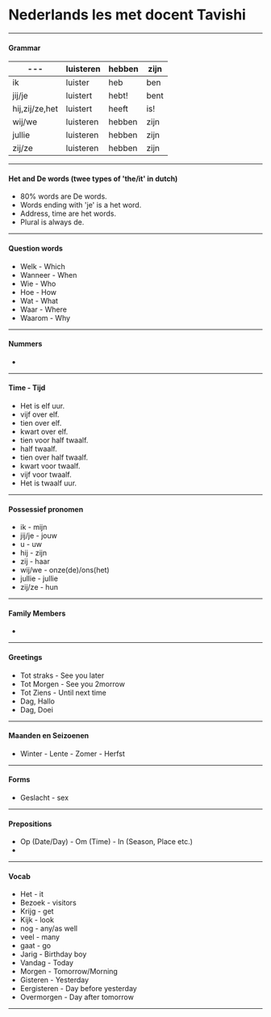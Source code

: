 # Nederlands les met docent Tavishi
---


#### Grammar
| ---             | luisteren | hebben | zijn  |
| --------------- | --------- | ------ | ----- |
| ik              | luister   | heb    |  ben  |
| jij/je          | luistert  | hebt!  |  bent |
| hij,zij/ze,het  | luistert  | heeft  |  is!  |
| wij/we          | luisteren | hebben |  zijn |
| jullie          | luisteren | hebben |  zijn |
| zij/ze          | luisteren | hebben |  zijn |
---

#### Het and De words (twee types of 'the/it' in dutch)
- 80% words are De words.
- Words ending with 'je' is a het word.
- Address, time are het words.
- Plural is always de.

---

#### Question words
- Welk - Which
- Wanneer - When
- Wie - Who
- Hoe - How
- Wat - What
- Waar - Where
- Waarom - Why

---

#### Nummers
- 

---

#### Time - Tijd
- Het is elf uur.
- vijf over elf.
- tien over elf.
- kwart over elf.
- tien voor half twaalf.
- half twaalf.
- tien over half twaalf.
- kwart voor twaalf.
- vijf voor twaalf.
- Het is twaalf uur.

---

#### Possessief pronomen
- ik - mijn
- jij/je - jouw
- u - uw
- hij - zijn
- zij - haar
- wij/we - onze(de)/ons(het) 
- jullie - jullie
- zij/ze - hun

---

#### Family Members
- 

---

#### Greetings
- Tot straks - See you later
- Tot Morgen - See you 2morrow
- Tot Ziens - Until next time
- Dag, Hallo
- Dag, Doei

---

#### Maanden en Seizoenen
- Winter - Lente - Zomer - Herfst

---

#### Forms
- Geslacht - sex

---

#### Prepositions
- Op (Date/Day) - Om (Time) - In (Season, Place etc.)
- 

---

#### Vocab
- Het - it
- Bezoek - visitors
- Krijg - get
- Kijk - look
- nog - any/as well
- veel - many
- gaat - go
- Jarig - Birthday boy
- Vandag - Today
- Morgen - Tomorrow/Morning
- Gisteren - Yesterday
- Eergisteren - Day before yesterday
- Overmorgen - Day after tomorrow
---